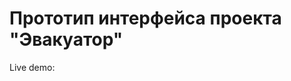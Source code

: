 Прототип интерфейса проекта "Эвакуатор"
========================

Live demo: <a href="http://laststand.in/eva/index.html"></a>